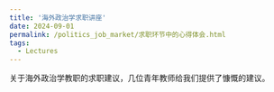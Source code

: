 ```yaml
---
title: '海外政治学求职讲座'
date: 2024-09-01
permalink: /politics_job_market/求职环节中的心得体会.html
tags:
  - Lectures
---
```


关于海外政治学教职的求职建议，几位青年教师给我们提供了慷慨的建议。
